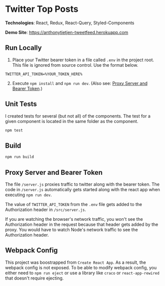 # Twitter Top Posts

**Technologies**: React, Redux, React-Query, Styled-Components

**Demo Site**: https://anthonytietjen-tweetfeed.herokuapp.com

## Run Locally

1. Place your Twitter bearer token in a file called `.env` in the project root. This file is ignored from source control. Use the format below.

```
TWITTER_API_TOKEN=%YOUR_TOKEN_HERE%
```

2. Execute `npm install` and `npm run dev`. (Also see: [Proxy Server and Bearer Token](#proxy-server-and-bearer-token).)

## Unit Tests

I created tests for several (but not all) of the components. The test for a given component is located in the same folder as the component.

```bash
npm test
```

## Build

```bash
npm run build
```

## Proxy Server and Bearer Token

The file `/server.js` proxies traffic to twitter along with the bearer token. The code in `/server.js` automatically gets started along with the react app when executing `npm run dev`.

The value of `TWITTER_API_TOKEN` from the `.env` file gets added to the Authorization header in `/src/server.js`.

If you are watching the browser's network traffic, you won't see the Authorization header in the request because that header gets added by the proxy. You would have to watch Node's network traffic to see the Authorization header.

## Webpack Config

This project was boostrapped from `Create React App`. As a result, the webpack config is not exposed. To be able to modify webpack config, you either need to `npm run eject` or use a library like `craco` or `react-app-rewired` that doesn't require ejecting.

